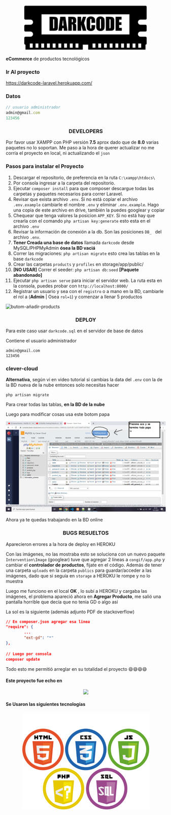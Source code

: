 <p align="center"><img src="public/images/logo-darkcode.jpg" width=400px></p>



**eCommerce** de productos tecnológicos

### Ir Al proyecto

https://darkcode-laravel.herokuapp.com/

### Datos

````javascript
// usuario administrador
admin@gmail.com
123456
````



<h3 align="center">DEVELOPERS</h3> 

Por favor usar XAMPP con PHP versión **7.5** aprox dado que de **8.0** varias paquetes no lo soportan. Me paso a la hora de querer actualizar no me corría el proyecto en local, ni actualizando el `json`

### Pasos para instalar el Proyecto

1. Descargar el repositorio, de preferencia en la ruta `C:\xampp\htdocs\`
2. Por consola ingresar a la carpeta del repositorio.
3. Ejecutar `composer install` para que composer descargue todas las carpetas y paquetes necesarios para correr Laravel.
4. Revisar que exista archivo `.env`. Si no está copiar el archivo `.env.example` cambiarle el nombre `.env` y eliminar `.env.example`. Hago una copia de este archivo en drive, también la puedes googlear y copiar
5. Chequear que tenga valores la posicion `APP_KEY`. Si no está hay que crearla con el comando `php artisan key:generate` esto esta en el archivo `.env`
6. Revisar la información de conexión a la db. Son las posiciones `DB_ ` del archivo `.env`.
7. **Tener Creada una base de datos** llamada `darkcode` desde MySQL/PHPMyAdmin **ósea la BD vaciá**
8. Correr las migraciones: `php artisan migrate` esto crea las tablas en la base `darkcode`
9. Crear las carpetas `products` y `profiles` en storage/app/public/
10. **[NO USAR]** Correr el seeder: `php artisan db:seed` **[Paquete abandonado]**
11. Ejecutar `php artisan serve` para iniciar el servidor web. La ruta esta en la consola, puedes probar con `http://localhost:8000/`
12. Registrar un usuario y sea con el `registro` o a mano en la BD, cambiarle el rol a (**Admin** | Osea `rol=1`) y comenzar a llenar 5 productos

![butom-añadir-products](butom-añadir-products.png)

<h3 align="center">DEPLOY</h3> 

Para este caso usar `darkcode.sql` en el servidor de base de datos

Contiene el usuario administrador

````
admin@gmail.com
123456
````



### clever-cloud

**Alternativa**, según vi en video tutorial si cambias la data del `.env` con la de la BD nueva de la nube entonces solo necesitas hacer

````
php artisan migrate
````

Para crear todas las tablas, **en la BD de la nube**

Luego para modificar cosas usa este botom papa

![nuve-sql](nuve-sql.png)

Ahora ya te quedas trabajando en la BD online

<h3 align="center">BUGS RESUELTOS</h3> 

Aparecieron errores a la hora de deploy en HEROKU

Con las imágenes, no las mostraba esto se soluciona con un nuevo paquete `Intervention\Image` (googlear) tuve que agregar 2 líneas a `congif/app.php` y cambiar el **controlador de productos**, fijate en el código. Además de tener una carpeta `uploads` en la carpeta `publics` para guardar/acceder a las imágenes, dado que si seguía en `storage` a HEROKU le rompe y no lo muestra

Luego me funciono en el local **OK** , lo subí a HEROKU y cargaba las imágenes, el problema apareció ahora en **Agregar Producto**, me salió una pantalla horrible que decía que no tenia GD o algo así

La sol es la siguiente (además adjunto PDF de stackoverflow)

````json
// En composer.json agregar esa linea
"require": {
		...
        "ext-gd": "*"
},

// Luego por consola
composer update
````

Todo esto me permitió arreglar en su totalidad el proyecto :smile::smile::smile::smile:



#### Este proyecto fue echo en



<p align="center"><img src="https://laravel.com/assets/img/components/logo-laravel.svg"></p>


#### Se Usaron las siguientes tecnologías
<p align="center"><img src="public/images/tecnologias.png" width=400px></p>
